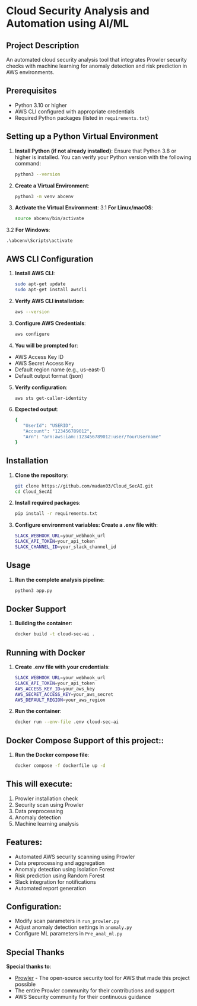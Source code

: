 # <b>Cloud Security Analysis and Automation using AI/ML</b>

## Project Description
An automated cloud security analysis tool that integrates Prowler security checks with machine learning for anomaly detection and risk prediction in AWS environments.

## Prerequisites
- Python 3.10 or higher
- AWS CLI configured with appropriate credentials
- Required Python packages (listed in `requirements.txt`)

## Setting up a Python Virtual Environment
1. **Install Python (if not already installed)**:
Ensure that Python 3.8 or higher is installed. You can verify your Python version with the following command:
    ```bash
    python3 --version
2. **Create a Virtual Environment**:
    ```bash
    python3 -m venv abcenv
3. **Activate the Virtual Environment**:
3.1 **For Linux/macOS**:
    ```bash
    source abcenv/bin/activate 

3.2 **For Windows**:
    
    .\abcenv\Scripts\activate


## AWS CLI Configuration

1. **Install AWS CLI**:
   ```bash
   sudo apt-get update
   sudo apt-get install awscli

2. **Verify AWS CLI installation**:
   ```bash
   aws --version

3. **Configure AWS Credentials**:
   ```bash
   aws configure

4. **You will be prompted for**:


- AWS Access Key ID
- AWS Secret Access Key
- Default region name (e.g., us-east-1)
- Default output format (json)
  
5. **Verify configuration**:
   ```bash
   aws sts get-caller-identity

6. **Expected output**:
   ```bash
   {
      "UserId": "USERID",
      "Account": "123456789012",
      "Arn": "arn:aws:iam::123456789012:user/YourUsername"
   }

## Installation
1. **Clone the repository**:
   ```bash
   git clone https://github.com/madan03/Cloud_SecAI.git
   cd Cloud_SecAI

2. **Install required packages**:
   ```bash
   pip install -r requirements.txt

3. **Configure environment variables: Create a .env file with**:
   ```bash
   SLACK_WEBHOOK_URL=your_webhook_url
   SLACK_API_TOKEN=your_api_token
   SLACK_CHANNEL_ID=your_slack_channel_id

## Usage
1. **Run the complete analysis pipeline**:
   ```bash
   python3 app.py

## Docker Support

1. **Building the container**:
    ```bash
    docker build -t cloud-sec-ai .

## Running with Docker 
1. **Create .env file with your credentials**:
   ```bash
   SLACK_WEBHOOK_URL=your_webhook_url
   SLACK_API_TOKEN=your_api_token
   AWS_ACCESS_KEY_ID=your_aws_key
   AWS_SECRET_ACCESS_KEY=your_aws_secret
   AWS_DEFAULT_REGION=your_aws_region

2. **Run the container**:
   ```bash
   docker run --env-file .env cloud-sec-ai

## Docker Compose Support of this project::
1. **Run the Docker compose file**:
   ```bash
   docker compose -f dockerfile up -d

## This will execute:
1. Prowler installation check
2. Security scan using Prowler
3. Data preprocessing
4. Anomaly detection
5. Machine learning analysis

## Features:
- Automated AWS security scanning using Prowler
- Data preprocessing and aggregation
- Anomaly detection using Isolation Forest
- Risk prediction using Random Forest
- Slack integration for notifications
- Automated report generation

## Configuration:
- Modify scan parameters in `run_prowler.py`
- Adjust anomaly detection settings in `anomaly.py`
- Configure ML parameters in `Pre_anal_ml.py`

## Special Thanks

**Special thanks to**:
- [Prowler](https://github.com/prowler-cloud/prowler) - The open-source security tool for AWS that made this project possible
- The entire Prowler community for their contributions and support
- AWS Security community for their continuous guidance









    


